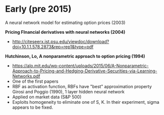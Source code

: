 

# Early (pre 2015)

A neural network model for estimating option prices (2003)

**Pricing FInancial derivatives with neural networks (2004)**
+ http://citeseerx.ist.psu.edu/viewdoc/download?doi=10.1.1.578.2873&rep=rep1&type=pdf

**Hutchinson, Lo, A nonparametric approach to option pricing (1994)**

+ https://alo.mit.edu/wp-content/uploads/2015/06/A-Nonparametric-Approach-to-Pricing-and-Hedging-Derivative-Securities-via-Learning-Networks.pdf
+ One of the first papers
+ RBF as activation function, RBFs have "best" approximation property Girosi and Poggio (1990), 1 layer hidden neural network
+ Applied on market data (S&P 500)
+ Exploits homogeneity to eliminate one of S, K. In their experiment, sigma appears to be fixed.

